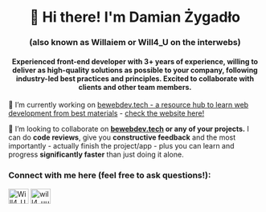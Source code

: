 <h1 align="center">👋 Hi there! I'm Damian Żygadło</h1>
<h3 align="center">(also known as Willaiem or Will4_U on the interwebs)</h3>
<h4 align="center">Experienced front-end developer with 3+ years of experience, willing to deliver as high-quality solutions as possible to your company, following industry-led best practices and principles. Excited to collaborate with clients and other team members.</h3>

🔭 I’m currently working on [bewebdev.tech - a resource hub to learn web development from best materials](https://github.com/NowYouKnowProgramming/webdev-learning-materials) - [check the website here!](https://bewebdev.tech/)

👯 I’m looking to collaborate on **[bewebdev.tech](https://github.com/NowYouKnowProgramming/webdev-learning-materials) or any of your projects.** I can do **code reviews**, give you **constructive feedback** and the most importantly - actually finish the project/app - plus you can learn and progress **significantly faster** than just doing it alone.

<h3 align="left">Connect with me here (feel free to ask questions!):</h3>
<p align="left">
<a href="https://discord.gg/Will4_U#6954" target="blank"><img align="center" src="https://raw.githubusercontent.com/rahuldkjain/github-profile-readme-generator/master/src/images/icons/Social/discord.svg" alt="Will4_U#6954" height="30" width="40" /></a>
<a href="https://twitter.com/will4_uu" target="blank"><img align="center" src="https://raw.githubusercontent.com/rahuldkjain/github-profile-readme-generator/master/src/images/icons/Social/twitter.svg" alt="will4_uu" height="30" width="40" /></a>
<a 
</p>
